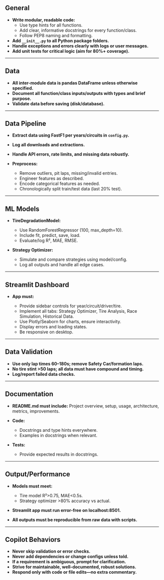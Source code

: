 ## General

* **Write modular, readable code:**
  * Use type hints for all functions.
  * Add clear, informative docstrings for every function/class.
  * Follow PEP8 naming and formatting.
* **Add `__init__.py` to all Python package folders.**
* **Handle exceptions and errors clearly with logs or user messages.**
* **Add unit tests for critical logic (aim for 80%+ coverage).**

---

## Data

* **All inter-module data is pandas DataFrame unless otherwise specified.**
* **Document all function/class inputs/outputs with types and brief purpose.**
* **Validate data before saving (disk/database).**

---

## Data Pipeline

* **Extract data using FastF1 per years/circuits in `config.py`.**
* **Log all downloads and extractions.**
* **Handle API errors, rate limits, and missing data robustly.**
* **Preprocess:**

  * Remove outliers, pit laps, missing/invalid entries.
  * Engineer features as described.
  * Encode categorical features as needed.
  * Chronologically split train/test data (last 20% test).

---

## ML Models

* **TireDegradationModel:**

  * Use RandomForestRegressor (100, max\_depth=10).
  * Include fit, predict, save, load.
  * Evaluate/log R², MAE, RMSE.
* **Strategy Optimizer:**

  * Simulate and compare strategies using model/config.
  * Log all outputs and handle all edge cases.

---

## Streamlit Dashboard

* **App must:**

  * Provide sidebar controls for year/circuit/driver/tire.
  * Implement all tabs: Strategy Optimizer, Tire Analysis, Race Simulation, Historical Data.
  * Use Plotly/Seaborn for charts, ensure interactivity.
  * Display errors and loading states.
  * Be responsive on desktop.

---

## Data Validation

* **Use only lap times 60–180s; remove Safety Car/formation laps.**
* **No tire stint >50 laps; all data must have compound and timing.**
* **Log/report failed data checks.**

---

## Documentation

* **README.md must include:**
  Project overview, setup, usage, architecture, metrics, improvements.
* **Code:**

  * Docstrings and type hints everywhere.
  * Examples in docstrings when relevant.
* **Tests:**

  * Provide expected results in docstrings.

---

## Output/Performance

* **Models must meet:**

  * Tire model R²>0.75, MAE<0.5s.
  * Strategy optimizer >80% accuracy vs actual.
* **Streamlit app must run error-free on localhost:8501.**
* **All outputs must be reproducible from raw data with scripts.**

---

## Copilot Behaviors

* **Never skip validation or error checks.**
* **Never add dependencies or change configs unless told.**
* **If a requirement is ambiguous, prompt for clarification.**
* **Strive for maintainable, well-documented, robust solutions.**
* **Respond only with code or file edits—no extra commentary.**

